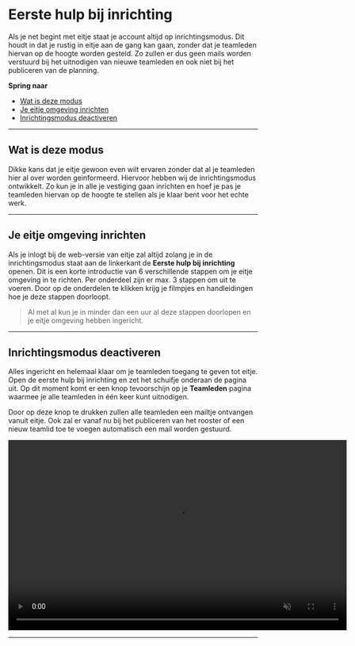 # Eerste hulp bij inrichting

Als je net begint met eitje staat je account altijd op inrichtingsmodus. Dit houdt in dat je rustig in eitje aan de gang kan gaan, zonder dat je teamleden hiervan op de hoogte worden gesteld. Zo zullen er dus geen mails worden verstuurd bij het uitnodigen van nieuwe teamleden en ook niet bij het publiceren van de planning.


**Spring naar**
* [Wat is deze modus](inrichtingsmodus?id=wat-is-deze-modus)
* [Je eitje omgeving inrichten](inrichtingsmodus?id=je-eitje-omgeving-inrichten)
* [Inrichtingsmodus deactiveren](inrichtingsmodus?id=inrichtingsmodus-deactivereniterm)

---

## Wat is deze modus

Dikke kans dat je eitje gewoon even wilt ervaren zonder dat al je teamleden hier al over worden geinformeerd. Hiervoor hebben wij de inrichtingsmodus ontwikkelt. Zo kun je in alle je vestiging gaan inrichten en hoef je pas je teamleden hiervan op de hoogte te stellen als je klaar bent voor het echte werk.

---

## Je eitje omgeving inrichten

Als je inlogt bij de web-versie van eitje zal altijd zolang je in de inrichtingsmodus staat aan de linkerkant de **Eerste hulp bij inrichting** openen. Dit is een korte introductie van 6 verschillende stappen om je eitje omgeving in te richten. Per onderdeel zijn er max. 3 stappen om uit te voeren. Door op de onderdelen te klikken krijg je filmpjes en handleidingen hoe je deze stappen doorloopt. 

> Al met al kun je in minder dan een uur al deze stappen doorlopen en je eitje omgeving hebben ingericht.


---

## Inrichtingsmodus deactiveren

Alles ingericht en helemaal klaar om je teamleden toegang te geven tot eitje. Open de eerste hulp bij inrichting en zet het schuifje onderaan de pagina uit. Op dit moment komt er een knop tevoorschijn op je **Teamleden** pagina waarmee je alle teamleden in één keer kunt uitnodigen. 

Door op deze knop te drukken zullen alle teamleden een mailtje ontvangen vanuit eitje. Ook zal er vanaf nu bij het publiceren van het rooster of een nieuw teamlid toe te voegen automatisch een mail worden gestuurd.

<video controls
       muted 
       src="/assets/inrichting.mov"
       width="683"
       height="384">
</video>


---